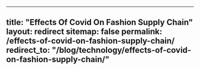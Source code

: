 
---
title: "Effects Of Covid On Fashion Supply Chain"
layout: redirect
sitemap: false
permalink: /effects-of-covid-on-fashion-supply-chain/
redirect_to:  "/blog/technology/effects-of-covid-on-fashion-supply-chain/"
---
